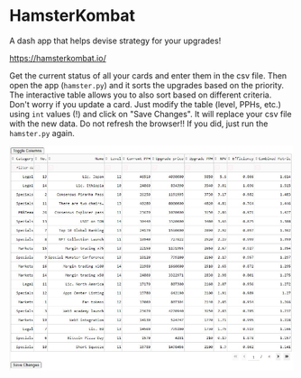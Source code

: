 # HamsterKombat
A dash app that helps devise strategy for your upgrades!

https://hamsterkombat.io/

Get the current status of all your cards and enter them in the csv file. Then open the app (`hamster.py`) and it sorts the upgrades based on the priority. The interactive table allows you to also sort based on different criteria. Don't worry if you update a card. Just modify the table (level, PPHs, etc.) using `int` values (!) and click on "Save Changes". It will replace your csv file with the new data. Do not refresh the browser!! If you did, just run the `hamster.py` again.

![app](./table.JPG)